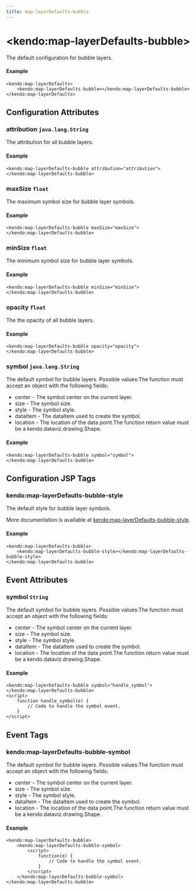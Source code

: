 ```yaml
---
title: map-layerDefaults-bubble
---
```


# \<kendo:map-layerDefaults-bubble\>

The default configuration for bubble layers.

#### Example
    <kendo:map-layerDefaults>
        <kendo:map-layerDefaults-bubble></kendo:map-layerDefaults-bubble>
    </kendo:map-layerDefaults>

## Configuration Attributes

### attribution `java.lang.String`

The attribution for all bubble layers.

#### Example
    <kendo:map-layerDefaults-bubble attribution="attribution">
    </kendo:map-layerDefaults-bubble>

### maxSize `float`

The maximum symbol size for bubble layer symbols.

#### Example
    <kendo:map-layerDefaults-bubble maxSize="maxSize">
    </kendo:map-layerDefaults-bubble>

### minSize `float`

The minimum symbol size for bubble layer symbols.

#### Example
    <kendo:map-layerDefaults-bubble minSize="minSize">
    </kendo:map-layerDefaults-bubble>

### opacity `float`

The the opacity of all bubble layers.

#### Example
    <kendo:map-layerDefaults-bubble opacity="opacity">
    </kendo:map-layerDefaults-bubble>

### symbol `java.lang.String`

The default symbol for bubble layers. Possible values:The function must accept an object with the following fields:
* center - The symbol center on the current layer.
* size - The symbol size.
* style - The symbol style.
* dataItem - The dataItem used to create the symbol.
* location - The location of the data point.The function return value must be a kendo.dataviz.drawing.Shape.

#### Example
    <kendo:map-layerDefaults-bubble symbol="symbol">
    </kendo:map-layerDefaults-bubble>


##  Configuration JSP Tags

### kendo:map-layerDefaults-bubble-style

The default style for bubble layer symbols.

More documentation is available at [kendo:map-layerDefaults-bubble-style](/api/wrappers/jsp/map/layerdefaults-bubble-style).

#### Example

    <kendo:map-layerDefaults-bubble>
        <kendo:map-layerDefaults-bubble-style></kendo:map-layerDefaults-bubble-style>
    </kendo:map-layerDefaults-bubble>


## Event Attributes

### symbol `String`

The default symbol for bubble layers. Possible values:The function must accept an object with the following fields:
* center - The symbol center on the current layer.
* size - The symbol size.
* style - The symbol style.
* dataItem - The dataItem used to create the symbol.
* location - The location of the data point.The function return value must be a kendo.dataviz.drawing.Shape.


#### Example
    <kendo:map-layerDefaults-bubble symbol="handle_symbol">
    </kendo:map-layerDefaults-bubble>
    <script>
        function handle_symbol(e) {
            // Code to handle the symbol event.
        }
    </script>

## Event Tags

### kendo:map-layerDefaults-bubble-symbol

The default symbol for bubble layers. Possible values:The function must accept an object with the following fields:
* center - The symbol center on the current layer.
* size - The symbol size.
* style - The symbol style.
* dataItem - The dataItem used to create the symbol.
* location - The location of the data point.The function return value must be a kendo.dataviz.drawing.Shape.


#### Example
    <kendo:map-layerDefaults-bubble>
        <kendo:map-layerDefaults-bubble-symbol>
            <script>
                function(e) {
                    // Code to handle the symbol event.
                }
            </script>
        </kendo:map-layerDefaults-bubble-symbol>
    </kendo:map-layerDefaults-bubble>

